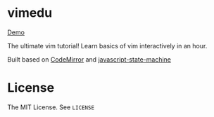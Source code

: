 vimedu
======

[Demo](http://blukat29.github.io/vimedu/)

The ultimate vim tutorial!
Learn basics of vim interactively in an hour.

Built based on [CodeMirror](http://codemirror.net) and [javascript-state-machine](https://github.com/jakesgordon/javascript-state-machine)

License
=======
The MIT License. See `LICENSE`

